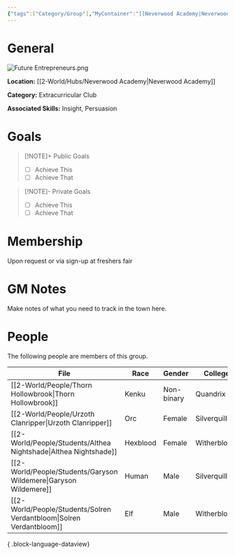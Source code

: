 ```yaml
---
{"tags":["Category/Group"],"MyContainer":"[[Neverwood Academy|Neverwood Academy]]","MyCategory":"Extracurricular Club","image":"Future Entrepreneurs.png","obsidianUIMode":"preview","leaders":null,"staff":null,"members":null,"initiates":null,"primary_contact":null,"Skill1":"Insight","Skill2":"Persuasion","dg-publish":true,"dg-path":"World/Groups/Extracurricular Club/Future Entrepreneurs of Neverwood.md","permalink":"/world/groups/extracurricular-club/future-entrepreneurs-of-neverwood/","dgPassFrontmatter":true,"updated":"2025-10-04T00:46:40.000+01:00"}
---
```



# General

![Future Entrepreneurs.png](/img/user/z_Assets/Extracurriculars/Future%20Entrepreneurs.png)

**Location:** [[2-World/Hubs/Neverwood Academy\|Neverwood Academy]]

**Category:** Extracurricular Club

**Associated Skills:** Insight, Persuasion
# Goals

> [!NOTE]+ Public Goals
> - [ ] Achieve This
> - [ ] Achieve That

> [!NOTE]- Private Goals
> - [ ] Achieve This
> - [ ] Achieve That

# Membership
Upon request or via sign-up at freshers fair

# GM Notes

Make notes of what you need to track in the town here. 


# People

The following people are members of this group.  


| File                                                                    | Race     | Gender     | College     |
| ----------------------------------------------------------------------- | -------- | ---------- | ----------- |
| [[2-World/People/Thorn Hollowbrook\|Thorn Hollowbrook]]              | Kenku    | Non-binary | Quandrix    |
| [[2-World/People/Urzoth Clanripper\|Urzoth Clanripper]]              | Orc      | Female     | Silverquill |
| [[2-World/People/Students/Althea Nightshade\|Althea Nightshade]]     | Hexblood | Female     | Witherbloom |
| [[2-World/People/Students/Garyson Wildemere\|Garyson Wildemere]]     | Human    | Male       | Silverquill |
| [[2-World/People/Students/Solren Verdantbloom\|Solren Verdantbloom]] | Elf      | Male       | Witherbloom |

{ .block-language-dataview}
